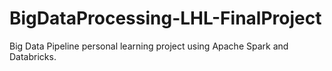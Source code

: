 # BigDataProcessing-LHL-FinalProject
Big Data Pipeline personal learning project using Apache Spark and Databricks.
